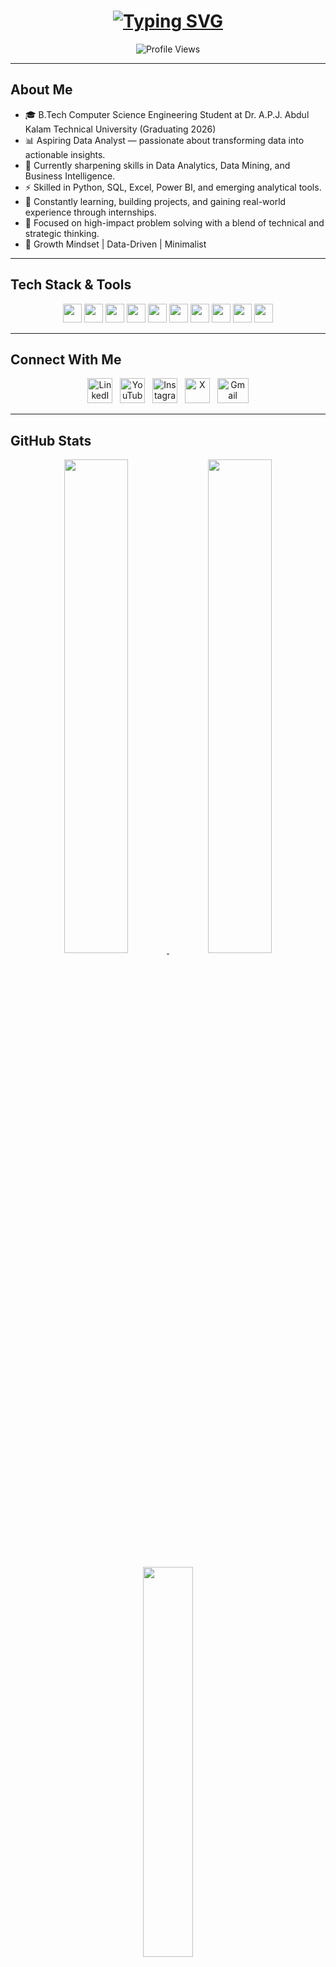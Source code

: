 <h1 align="center">
  <a href="https://github.com/thesiddemigod">
    <img src="https://readme-typing-svg.demolab.com?font=Fira+Code&pause=1000&color=00BFFF&center=true&width=435&lines=Hello+there%2C+I'm+Siddharth+Chauhan!;Aspiring+Data+Analyst+|+Problem+Solver;" alt="Typing SVG" />
  </a>
</h1>

<p align="center">
  <img src="https://komarev.com/ghpvc/?username=thesiddemigod&label=Profile%20Views&color=0e75b6&style=flat" alt="Profile Views" />
</p>

---

## About Me
- 🎓 B.Tech Computer Science Engineering Student at Dr. A.P.J. Abdul Kalam Technical University (Graduating 2026)
- 📊 Aspiring Data Analyst — passionate about transforming data into actionable insights.
- 🚀 Currently sharpening skills in Data Analytics, Data Mining, and Business Intelligence.
- ⚡ Skilled in Python, SQL, Excel, Power BI, and emerging analytical tools.
- 🌱 Constantly learning, building projects, and gaining real-world experience through internships.
- 🎯 Focused on high-impact problem solving with a blend of technical and strategic thinking.
- 🧠 Growth Mindset | Data-Driven | Minimalist

---

## Tech Stack & Tools
<p align="center">
  <img src="https://img.shields.io/badge/Python-3776AB?style=for-the-badge&logo=python&logoColor=white" height="30px"/>
  <img src="https://img.shields.io/badge/SQL-003B57?style=for-the-badge&logo=postgresql&logoColor=white" height="30px"/>
  <img src="https://img.shields.io/badge/MySQL-4479A1?style=for-the-badge&logo=mysql&logoColor=white" height="30px"/>
  <img src="https://img.shields.io/badge/Power%20BI-F2C811?style=for-the-badge&logo=powerbi&logoColor=black" height="30px"/>
  <img src="https://img.shields.io/badge/Excel-217346?style=for-the-badge&logo=microsoft-excel&logoColor=white" height="30px"/>
  <img src="https://img.shields.io/badge/Google%20Sheets-34A853?style=for-the-badge&logo=googlesheets&logoColor=white" height="30px"/>
  <img src="https://img.shields.io/badge/Tableau-E97627?style=for-the-badge&logo=tableau&logoColor=white" height="30px"/>
  <img src="https://img.shields.io/badge/Jupyter-F37626?style=for-the-badge&logo=jupyter&logoColor=white" height="30px"/>
  <img src="https://img.shields.io/badge/Git-F05032?style=for-the-badge&logo=git&logoColor=white" height="30px"/>
  <img src="https://img.shields.io/badge/VS%20Code-007ACC?style=for-the-badge&logo=visualstudiocode&logoColor=white" height="30px"/>
</p>

---

## Connect With Me
<p align="center">
  <a href="https://linkedin.com/in/thesiddemigod" target="_blank"><img src="https://www.vectorlogo.zone/logos/linkedin/linkedin-icon.svg" alt="LinkedIn" height="40" width="40" /></a>&nbsp;&nbsp;
  <a href="https://youtube.com/@thesiddemigod" target="_blank"><img src="https://www.vectorlogo.zone/logos/youtube/youtube-icon.svg" alt="YouTube" height="40" width="40" /></a>&nbsp;&nbsp;
  <a href="https://instagram.com/thesiddemigod" target="_blank"><img src="https://www.vectorlogo.zone/logos/instagram/instagram-icon.svg" alt="Instagram" height="40" width="40" /></a>&nbsp;&nbsp;
  <a href="https://x.com/thesiddemigod" target="_blank"><img src="https://cdn.worldvectorlogo.com/logos/x-2.svg" alt="X" height="40" width="40" /></a>&nbsp;&nbsp;
  <a href="mailto:siddemigod1@gmail.com" target="_blank"><img src="https://cdn.worldvectorlogo.com/logos/official-gmail-icon-2020-.svg" alt="Gmail" height="40" width="50" /></a>
</p>

---

## GitHub Stats
<p align="center">
  <a href="https://github.com/thesiddemigod">
    <img src="https://github-readme-stats.vercel.app/api?username=thesiddemigod&theme=dark&hide_border=true&show_icons=true&locale=en" width="45%" />
    <img src="https://github-readme-streak-stats.herokuapp.com/?user=thesiddemigod&theme=dark&hide_border=true" width="45%" />
    <br><br>
    <img src="https://github-readme-stats.vercel.app/api/top-langs/?username=thesiddemigod&layout=compact&theme=dark&hide_border=true" width="40%" />
  </a>
</p>

---

## ⭐ If you like my work, don't forget to star my repositories!

<p align="center"><i>This isn't content. It's canon.</i></p>
